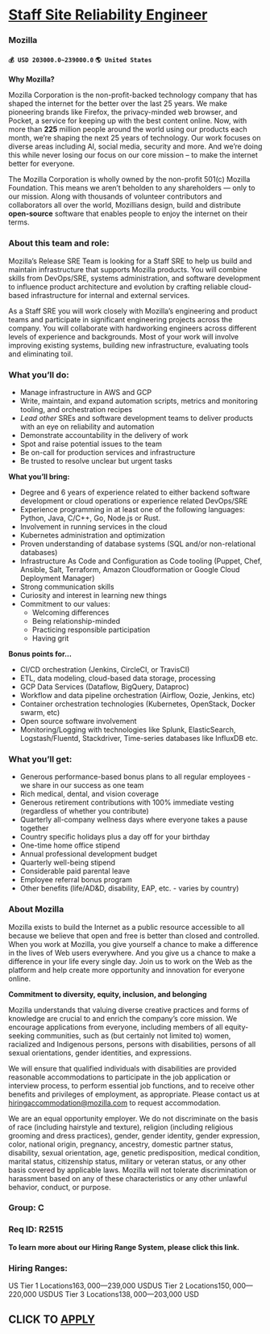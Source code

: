 # [Staff Site Reliability Engineer](https://www.remotewlb.com/apply/staff-site-reliability-engineer-85184)  
### Mozilla  
#### `💰 USD 203000.0~239000.0` `🌎 United States`  
  
**Why Mozilla?**

Mozilla Corporation is the non-profit-backed technology company that has shaped the internet for the better over the last 25 years. We make pioneering brands like Firefox, the privacy-minded web browser, and Pocket, a service for keeping up with the best content online. Now, with more than **225** million people around the world using our products each month, we’re shaping the next 25 years of technology. Our work focuses on diverse areas including AI, social media, security and more. And we’re doing this while never losing our focus on our core mission – to make the internet better for everyone.

The Mozilla Corporation is wholly owned by the non-profit 501(c) Mozilla Foundation. This means we aren’t beholden to any shareholders — only to our mission. Along with thousands of volunteer contributors and collaborators all over the world, Mozillians design, build and distribute **open-source** software that enables people to enjoy the internet on their terms.

### About this team and role:

Mozilla’s Release SRE Team is looking for a Staff SRE to help us build and maintain infrastructure that supports Mozilla products. You will combine skills from DevOps/SRE, systems administration, and software development to influence product architecture and evolution by crafting reliable cloud-based infrastructure for internal and external services.

As a Staff SRE you will work closely with Mozilla’s engineering and product teams and participate in significant engineering projects across the company. You will collaborate with hardworking engineers across different levels of experience and backgrounds. Most of your work will involve improving existing systems, building new infrastructure, evaluating tools and eliminating toil.

### What you’ll do:

  * Manage infrastructure in AWS and GCP
  * Write, maintain, and expand automation scripts, metrics and monitoring tooling, and orchestration recipes
  *  _Lead other_ SREs and software development teams to deliver products with an eye on reliability and automation
  * Demonstrate accountability in the delivery of work
  * Spot and raise potential issues to the team
  * Be on-call for production services and infrastructure
  * Be trusted to resolve unclear but urgent tasks

 **What you’ll bring:**

  * Degree and 6 years of experience related to either backend software development or cloud operations or experience related DevOps/SRE
  * Experience programming in at least one of the following languages: Python, Java, C/C++, Go, Node.js or Rust. 
  * Involvement in running services in the cloud
  * Kubernetes administration and optimization
  * Proven understanding of database systems (SQL and/or non-relational databases)
  * Infrastructure As Code and Configuration as Code tooling (Puppet, Chef, Ansible, Salt, Terraform, Amazon Cloudformation or Google Cloud Deployment Manager)
  * Strong communication skills
  * Curiosity and interest in learning new things
  * Commitment to our values:
    * Welcoming differences
    * Being relationship-minded
    * Practicing responsible participation
    * Having grit

 **Bonus points for…**

  * CI/CD orchestration (Jenkins, CircleCI, or TravisCI)
  * ETL, data modeling, cloud-based data storage, processing
  * GCP Data Services (Dataflow, BigQuery, Dataproc)
  * Workflow and data pipeline orchestration (Airflow, Oozie, Jenkins, etc)
  * Container orchestration technologies (Kubernetes, OpenStack, Docker swarm, etc)
  * Open source software involvement
  * Monitoring/Logging with technologies like Splunk, ElasticSearch, Logstash/Fluentd, Stackdriver, Time-series databases like InfluxDB etc.

### What you’ll get:

  * Generous performance-based bonus plans to all regular employees - we share in our success as one team
  * Rich medical, dental, and vision coverage
  * Generous retirement contributions with 100% immediate vesting (regardless of whether you contribute)
  * Quarterly all-company wellness days where everyone takes a pause together
  * Country specific holidays plus a day off for your birthday
  * One-time home office stipend
  * Annual professional development budget
  * Quarterly well-being stipend
  * Considerable paid parental leave
  * Employee referral bonus program
  * Other benefits (life/AD&D, disability, EAP, etc. - varies by country)

### About Mozilla

Mozilla exists to build the Internet as a public resource accessible to all because we believe that open and free is better than closed and controlled. When you work at Mozilla, you give yourself a chance to make a difference in the lives of Web users everywhere. And you give us a chance to make a difference in your life every single day. Join us to work on the Web as the platform and help create more opportunity and innovation for everyone online.

 **Commitment to diversity, equity, inclusion, and belonging**

Mozilla understands that valuing diverse creative practices and forms of knowledge are crucial to and enrich the company’s core mission. We encourage applications from everyone, including members of all equity-seeking communities, such as (but certainly not limited to) women, racialized and Indigenous persons, persons with disabilities, persons of all sexual orientations, gender identities, and expressions.

We will ensure that qualified individuals with disabilities are provided reasonable accommodations to participate in the job application or interview process, to perform essential job functions, and to receive other benefits and privileges of employment, as appropriate. Please contact us at hiringaccommodation@mozilla.com to request accommodation.

We are an equal opportunity employer. We do not discriminate on the basis of race (including hairstyle and texture), religion (including religious grooming and dress practices), gender, gender identity, gender expression, color, national origin, pregnancy, ancestry, domestic partner status, disability, sexual orientation, age, genetic predisposition, medical condition, marital status, citizenship status, military or veteran status, or any other basis covered by applicable laws. Mozilla will not tolerate discrimination or harassment based on any of these characteristics or any other unlawful behavior, conduct, or purpose.

### Group: C

### Req ID: R2515

 **To learn more about our Hiring Range System, please click this link.**

### Hiring Ranges:

US Tier 1 Locations$163,000—$239,000 USDUS Tier 2 Locations$150,000—$220,000 USDUS Tier 3 Locations$138,000—$203,000 USD  
## CLICK TO [APPLY](https://www.remotewlb.com/apply/staff-site-reliability-engineer-85184)

